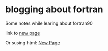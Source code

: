 # blogging about fortran

Some notes while learing about fortran90

link to [new page](chapter1)

Or susing html:  <a href="https://ecotopic.github.io/fortran/chapter1/index.html">New Page</a> 
